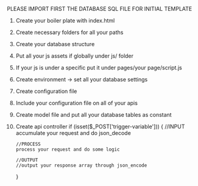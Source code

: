 PLEASE IMPORT FIRST THE DATABASE SQL FILE FOR INITIAL TEMPLATE
1. Create your boiler plate with index.html
2. Create necessary folders for all your paths
3. Create your database structure
4. Put all your js assets if globally under js/ folder
5. If your js is under a specific put it under pages/your page/script.js
6. Create environment -> set all your database settings
7. Create configuration file
8. Include your configuration file on all of your apis
9. Create model file and put all your database tables as constant
10. Create api controller
    if (isset($_POST['trigger-variable'])) {
        //INPUT
        accumulate your request and do json_decode

        //PROCESS
        process your request and do some logic 

        //OUTPUT
        //output your response array through json_encode
    }
